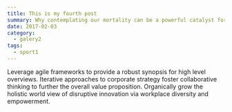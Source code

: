 ```yaml
---
title: This is my fourth post
summary: Why contemplating our mortality can be a powerful catalyst for change
date: 2017-02-03
category: 
  - galery2
tags:
  - sport1
---
```

Leverage agile frameworks to provide a robust synopsis for high level overviews. Iterative approaches to corporate strategy foster collaborative thinking to further the overall value proposition. Organically grow the holistic world view of disruptive innovation via workplace diversity and empowerment.
